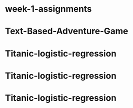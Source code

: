 # week-1-assignments
# Text-Based-Adventure-Game
# Titanic-logistic-regression
# Titanic-logistic-regression
# Titanic-logistic-regression
